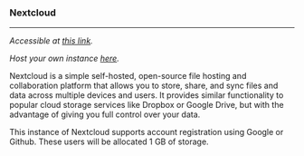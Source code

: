 ### Nextcloud
---

*Accessible at [this link](https://nextcloud.jshidomain.com).*

*Host your own instance [here](https://nextcloud.com/install/#instructions-server).*

Nextcloud is a simple self-hosted, open-source file hosting and collaboration platform that allows you to store, share, and sync files and data across multiple devices and users. It provides similar functionality to popular cloud storage services like Dropbox or Google Drive, but with the advantage of giving you full control over your data.

This instance of Nextcloud supports account registration using Google or Github. These users will be allocated 1 GB of storage.
